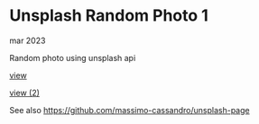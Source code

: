 # Unsplash Random Photo 1

mar 2023

Random photo using unsplash api

[view](https://massimo-cassandro.github.io/area-test/2023-03-unsplash-random-photo-1/index.html)

[view (2)](https://massimo-cassandro.github.io/area-test/2023-03-unsplash-random-photo-1/index2.html)

See also <https://github.com/massimo-cassandro/unsplash-page>
